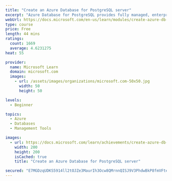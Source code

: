 ```yaml
---
title: "Create an Azure Database for PostgreSQL server"
excerpt: "Azure Database for PostgreSQL provides fully managed, enterprise-ready community PostgreSQL database as a service. Learn how to create and deploy this service and connect it to your applications."
webUrl: https://docs.microsoft.com/en-us/learn/modules/create-azure-db-for-postgresql-server/
type: course
price: Free
length: 44 mins
ratings:
  count: 1669
  average: 4.6231275
heat: 55

provider:
  name: Microsoft Learn
  domain: microsoft.com
  images:
    - url: /assets/images/organizations/microsoft.com-50x50.jpg
      width: 50
      height: 50

levels:
  - Beginner

topics:
  - Azure
  - Databases
  - Management Tools

images:
  - url: https://docs.microsoft.com/learn/achievements/create-azure-db-for-postgresql-server-social.png
    width: 200
    height: 200
    isCached: true
    title: "Create an Azure Database for PostgreSQL server"

secured: "E7MGDzqUDKS5914ll2tOJZe3MaurIh3Ocw8QMrnnQISJ9V3PhdwBkP8fmVFteR4JnErTUKtCj8LOQbMxMtknPaCUXhFi94NYWIwzTk7I9oVeswJym1XpQKQAn41xqi37vKDDIaYo7/eqK6ofRRAiE+SG8BW29PmHoOGpMuMPYVUuTIRQB/3iqDxxwsFhUBS8Xh5kvvYAEzazSrP/LqMsLIBMj8F9w1o6VsHBTRhewwoMUpFM4aeuJFVjJZM7uomMRjVv+EM331NuDvqkfD+UdIObAKlaIPu8JCkLIrEksavPW8Qd5LHMGPQqqLd702+Y7idouv39seCTB6CRHeT/FjvZZVByTntt0pfWxz9Q7/cxw6FeVrg4W1C+XXDk6Q5fzj+ML1/RBzOa5Y/VhTNJGA==;oN+BMOOaEV7cFX9xn6AQww=="
---
```



